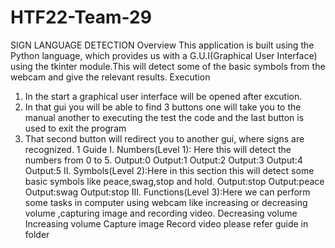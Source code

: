 # HTF22-Team-29
SIGN LANGUAGE DETECTION
Overview
This application is built using the Python language, which provides us with a
G.U.I(Graphical User Interface) using the tkinter module.This will detect some of the
basic symbols from the webcam and give the relevant results.
Execution
1. In the start a graphical user interface will be opened after excution.
2. In that gui you will be able to find 3 buttons one will take you to the manual another
to executing the test the code and the last button is used to exit the program
3. That second button will redirect you to another gui, where signs are recognized.
1
Guide
I. Numbers(Level 1): Here this will detect the numbers from 0 to 5.
Output:0 Output:1 Output:2 Output:3 Output:4 Output:5
II. Symbols(Level 2):Here in this section this will detect some basic symbols like
peace,swag,stop and hold.
Output:stop Output:peace Output:swag Output:stop
III. Functions(Level 3):Here we can perform some tasks in computer using webcam
like increasing or decreasing volume ,capturing image and recording video.
Decreasing volume Increasing volume Capture image Record video
please refer guide in folder
